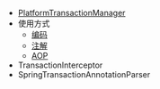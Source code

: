 
- [PlatformTransactionManager](spring-tx/PlatformTransactionManager.md)
- 使用方式
    - [编码](spring-tx/usage-mode/code.md)
    - [注解]()
    - [AOP]()
- TransactionInterceptor
- SpringTransactionAnnotationParser

